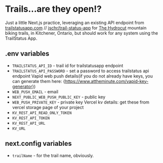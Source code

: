 # Trails...are they open!?

Just a little Next.js practice, leveraging an existing API endpoint from [trailstatusapp.com](https://trailstatusapp.com/) // [jschr/trail-status-app](https://github.com/jschr/trail-status-app) for [The Hydrocut](https://www.thehydrocut.ca/) mountain biking trails, in Kitchener, Ontario, but should work for any system using the TrailStatus App.

## .env variables
- `TRAILSTATUS_API_ID` - trail id for trailstatusapp endpoint
- `TRAILSTATUS_API_PASSWORD` - set a password to access trailstatus api endpoint
Vapid web push details(if you do not already have keys, you can generate them here: {https://www.attheminute.com/vapid-key-generator})
- `WEB_PUSH_EMAIL` - email
- `NEXT_PUBLIC_WEB_PUSH_PUBLIC_KEY` - public key
- `WEB_PUSH_PRIVATE_KEY` - private key
Vercel kv details: get these from vercel storage page of your project
- `KV_REST_API_READ_ONLY_TOKEN`
- `KV_REST_API_TOKEN`
- `KV_REST_API_URL`
- `KV_URL`

## next.config variables
- `trailName` - for the trail name, obviously.
